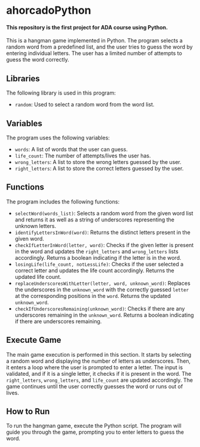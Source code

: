  # ahorcadoPython

#### This repository is the first project for ADA course using Python.

This is a hangman game implemented in Python. The program selects a random word from a predefined list, and the user tries to guess the word by entering individual letters. The user has a limited number of attempts to guess the word correctly.

## Libraries
The following library is used in this program:
- `random`: Used to select a random word from the word list.

## Variables
The program uses the following variables:
- `words`: A list of words that the user can guess.
- `life_count`: The number of attempts/lives the user has.
- `wrong_letters`: A list to store the wrong letters guessed by the user.
- `right_letters`: A list to store the correct letters guessed by the user.

## Functions
The program includes the following functions:
- `selectWord(words_list)`: Selects a random word from the given word list and returns it as well as a string of underscores representing the unknown letters.
- `identifyLettersInWord(word)`: Returns the distinct letters present in the given word.
- `checkIfLetterInWord(letter, word)`: Checks if the given letter is present in the word and updates the `right_letters` and `wrong_letters` lists accordingly. Returns a boolean indicating if the letter is in the word.
- `losingLife(life_count, notLessLife)`: Checks if the user selected a correct letter and updates the life count accordingly. Returns the updated life count.
- `replaceUnderscoresWithLetter(letter, word, unknown_word)`: Replaces the underscores in the `unknown_word` with the correctly guessed `letter` at the corresponding positions in the `word`. Returns the updated `unknown_word`.
- `checkIfUnderscoresRemaining(unknown_word)`: Checks if there are any underscores remaining in the `unknown_word`. Returns a boolean indicating if there are underscores remaining.

## Execute Game
The main game execution is performed in this section. It starts by selecting a random word and displaying the number of letters as underscores. Then, it enters a loop where the user is prompted to enter a letter. The input is validated, and if it is a single letter, it checks if it is present in the word. The `right_letters`, `wrong_letters`, and `life_count` are updated accordingly. The game continues until the user correctly guesses the word or runs out of lives.

## How to Run
To run the hangman game, execute the Python script. The program will guide you through the game, prompting you to enter letters to guess the word.




